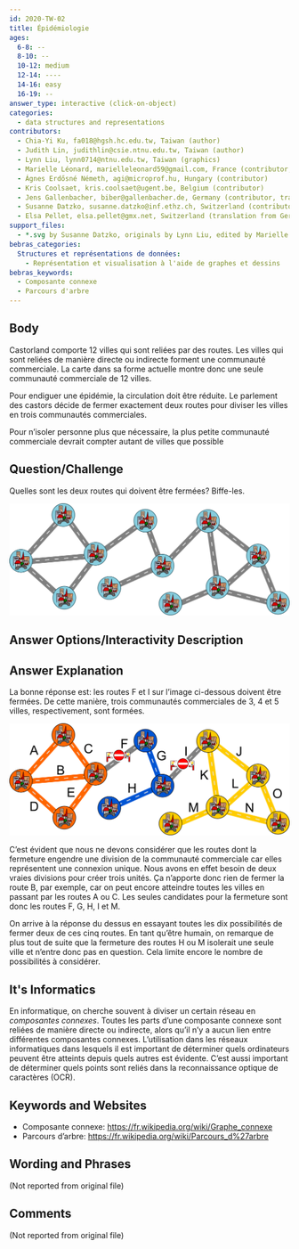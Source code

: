 ```yaml
---
id: 2020-TW-02
title: Épidémiologie
ages:
  6-8: --
  8-10: --
  10-12: medium
  12-14: ----
  14-16: easy
  16-19: --
answer_type: interactive (click-on-object)
categories:
  - data structures and representations
contributors:
  - Chia-Yi Ku, fa018@hgsh.hc.edu.tw, Taiwan (author)
  - Judith Lin, judithlin@csie.ntnu.edu.tw, Taiwan (author)
  - Lynn Liu, lynn0714@ntnu.edu.tw, Taiwan (graphics)
  - Marielle Léonard, marielleleonard59@gmail.com, France (contributor, graphics)
  - Ágnes Erdősné Németh, agi@microprof.hu, Hungary (contributor)
  - Kris Coolsaet, kris.coolsaet@ugent.be, Belgium (contributor)
  - Jens Gallenbacher, biber@gallenbacher.de, Germany (contributor, translation from English into German)
  - Susanne Datzko, susanne.datzko@inf.ethz.ch, Switzerland (contributor, graphics)
  - Elsa Pellet, elsa.pellet@gmx.net, Switzerland (translation from German into French)
support_files:
  - *.svg by Susanne Datzko, originals by Lynn Liu, edited by Marielle Léonard
bebras_categories:
  Structures et représentations de données:
    - Représentation et visualisation à l'aide de graphes et dessins
bebras_keywords:
  - Composante connexe
  - Parcours d'arbre
---
```



## Body

Castorland comporte 12 villes qui sont reliées par des routes. Les villes qui sont reliées de manière directe ou indirecte forment une communauté commerciale. La carte dans sa forme actuelle montre donc une seule communauté commerciale de 12 villes.

Pour endiguer une épidémie, la circulation doit être réduite. Le parlement des castors décide de fermer exactement deux routes pour diviser les villes en trois communautés commerciales.

Pour n’isoler personne plus que nécessaire, la plus petite communauté commerciale devrait compter autant de villes que possible


## Question/Challenge

Quelles sont les deux routes qui doivent être fermées? Biffe-les.

![](graphics/2020-TW-02_taskbody-interactive.svg "Réseau de routes (450px)")


## Answer Options/Interactivity Description

<!-- empty -->


## Answer Explanation

La bonne réponse est: les routes F et I sur l’image ci-dessous doivent être fermées. De cette manière, trois communautés commerciales de 3, 4 et 5 villes, respectivement, sont formées.

![](graphics/2020-TW-02_explanation1-compatible.svg "Explication (450px)")

C’est évident que nous ne devons considérer que les routes dont la fermeture engendre une division de la communauté commerciale car elles représentent une connexion unique. Nous avons en effet besoin de deux vraies divisions pour créer trois unités. Ça n’apporte donc rien de fermer la route B, par exemple, car on peut encore atteindre toutes les villes en passant par les routes A ou C. Les seules candidates pour la fermeture sont donc les routes F, G, H, I et M.

On arrive à la réponse du dessus en essayant toutes les dix possibilités de fermer deux de ces cinq routes. En tant qu’être humain, on remarque de plus tout de suite que la fermeture des routes H ou M isolerait une seule ville et n’entre donc pas en question. Cela limite encore le nombre de possibilités à considérer.


## It's Informatics

En informatique, on cherche souvent à diviser un certain réseau en _composantes connexes_. Toutes les parts d’une composante connexe sont reliées de manière directe ou indirecte, alors qu’il n’y a aucun lien entre différentes composantes connexes. L’utilisation dans les réseaux informatiques dans lesquels il est important de déterminer quels ordinateurs peuvent être atteints depuis quels autres est évidente. C’est aussi important de déterminer quels points sont reliés dans la reconnaissance optique de caractères (OCR).


## Keywords and Websites

 - Composante connexe: https://fr.wikipedia.org/wiki/Graphe_connexe
 - Parcours d’arbre: https://fr.wikipedia.org/wiki/Parcours_d%27arbre


## Wording and Phrases

(Not reported from original file)


## Comments

(Not reported from original file)
